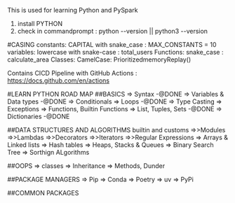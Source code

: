 This is used for learning Python and PySpark
1) install PYTHON 
2) check in commandprompt : python --version || python3 --version


#CASING
constants: CAPITAL with snake_case : MAX_CONSTANTS = 10
variables: lowercase with snake-case : total_users
Functions: snake_case : calculate_area
Classes: CamelCase: PrioritizedmemoryReplay()


Contains CICD Pipeline with GitHub Actions : https://docs.github.com/en/actions



#LEARN PYTHON ROAD MAP
##BASICS
=> Syntax -@DONE
=> Variables & Data types -@DONE
=> Conditionals
=> Loops -@DONE
=> Type Casting
=> Exceptions
=> Functions, Builtin Functions
=> List, Tuples, Sets -@DONE
=> Dictionaries -@DONE



##DATA STRUCTURES AND ALGORITHMS
builtin and customs
=>>Modules
=>>Lambdas
=>>Decorators
=>>Iterators
=>>Regular Expressions
=> Arrays & Linked lists
=> Hash tables
=> Heaps, Stacks & Queues
=> Binary Search Tree
=> Sorthign ALgorithms

 ##OOPS
 => classes
 => Inheritance
 => Methods, Dunder

 ##PACKAGE MANAGERS
 => Pip 
 => Conda
 => Poetry
 => uv
 => PyPi

 ##COMMON PACKAGES
 
